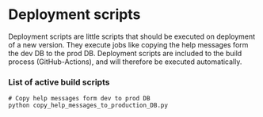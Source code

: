 # Deployment scripts

Deployment scripts are little scripts that should be executed on deployment of a new version. They execute jobs like
copying the help messages form the dev DB to the prod DB. Deployment scripts are included to the build process
(GitHub-Actions), and will therefore be executed automatically.

### List of active build scripts

```shell
# Copy help messages form dev to prod DB
python copy_help_messages_to_production_DB.py
```